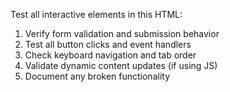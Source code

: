 Test all interactive elements in this HTML:
1. Verify form validation and submission behavior
2. Test all button clicks and event handlers
3. Check keyboard navigation and tab order
4. Validate dynamic content updates (if using JS)
5. Document any broken functionality
